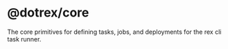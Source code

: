 # @dotrex/core

The core primitives for defining tasks, jobs, and deployments for the rex cli task runner.
